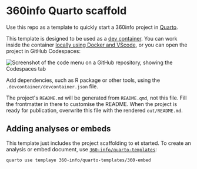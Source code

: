 # 360info Quarto scaffold

Use this repo as a template to quickly start a 360info project in [Quarto](https://quarto.org).

This template is designed to be used as a [dev container](https://containers.dev). You can work inside the container [locally using Docker and VScode](https://code.visualstudio.com/docs/devcontainers/containers), or you can open the project in GitHub Codespaces:

![Screenshot of the code menu on a GitHub repository, showing the Codespaces tab](https://github.com/360-info/quarto-scaffold/assets/6520659/dc1afe15-2c1a-4a5a-8861-e3e131dacc02)

Add dependencies, such as R package or other tools, using the `.devcontainer/devcontainer.json` file.

The project's `README.md` will be generated from `README.qmd`, not this file. Fill the frontmatter in there to customise the README. When the project is ready for publication, overwrite this file with the rendered `out/README.md`.

## Adding analyses or embeds

This template just includes the project scaffolding to et started. To create an analysis or embed document, use [`360-info/quarto-templates`](https://github.com/360-info/quarto-templates):

```bash
quarto use templaye 360-info/quarto-templates/360-embed
```
